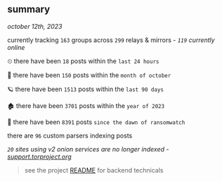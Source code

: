 
## summary
_october 12th, 2023_

currently tracking `163` groups across `299` relays & mirrors - _`119` currently online_

⏲ there have been `18` posts within the `last 24 hours`

🦈 there have been `150` posts within the `month of october`

🪐 there have been `1513` posts within the `last 90 days`

🏚 there have been `3701` posts within the `year of 2023`

🦕 there have been `8391` posts `since the dawn of ransomwatch`

there are `96` custom parsers indexing posts

_`20` sites using v2 onion services are no longer indexed - [support.torproject.org](https://support.torproject.org/onionservices/v2-deprecation/)_

> see the project [README](https://github.com/joshhighet/ransomwatch#ransomwatch--) for backend technicals
